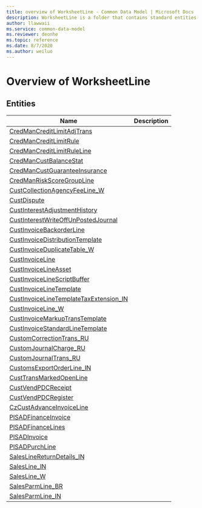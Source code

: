 ```yaml
---
title: overview of WorksheetLine - Common Data Model | Microsoft Docs
description: WorksheetLine is a folder that contains standard entities related to the Common Data Model.
author: llawwaii
ms.service: common-data-model
ms.reviewer: deonhe
ms.topic: reference
ms.date: 8/7/2020
ms.author: weiluo
---
```


# Overview of WorksheetLine


## Entities

|Name|Description|
|---|---|
|[CredManCreditLimitAdjTrans](CredManCreditLimitAdjTrans.md)||
|[CredManCreditLimitRule](CredManCreditLimitRule.md)||
|[CredManCreditLimitRuleLine](CredManCreditLimitRuleLine.md)||
|[CredManCustBalanceStat](CredManCustBalanceStat.md)||
|[CredManCustGuaranteeInsurance](CredManCustGuaranteeInsurance.md)||
|[CredManRiskScoreGroupLine](CredManRiskScoreGroupLine.md)||
|[CustCollectionAgencyFeeLine_W](CustCollectionAgencyFeeLine_W.md)||
|[CustDispute](CustDispute.md)||
|[CustInterestAdjustmentHistory](CustInterestAdjustmentHistory.md)||
|[CustInterestWriteOffUnPostedJournal](CustInterestWriteOffUnPostedJournal.md)||
|[CustInvoiceBackorderLine](CustInvoiceBackorderLine.md)||
|[CustInvoiceDistributionTemplate](CustInvoiceDistributionTemplate.md)||
|[CustInvoiceDuplicateTable_W](CustInvoiceDuplicateTable_W.md)||
|[CustInvoiceLine](CustInvoiceLine.md)||
|[CustInvoiceLineAsset](CustInvoiceLineAsset.md)||
|[CustInvoiceLineScriptBuffer](CustInvoiceLineScriptBuffer.md)||
|[CustInvoiceLineTemplate](CustInvoiceLineTemplate.md)||
|[CustInvoiceLineTemplateTaxExtension_IN](CustInvoiceLineTemplateTaxExtension_IN.md)||
|[CustInvoiceLine_W](CustInvoiceLine_W.md)||
|[CustInvoiceMarkupTransTemplate](CustInvoiceMarkupTransTemplate.md)||
|[CustInvoiceStandardLineTemplate](CustInvoiceStandardLineTemplate.md)||
|[CustomCorrectionTrans_RU](CustomCorrectionTrans_RU.md)||
|[CustomJournalCharge_RU](CustomJournalCharge_RU.md)||
|[CustomJournalTrans_RU](CustomJournalTrans_RU.md)||
|[CustomsExportOrderLine_IN](CustomsExportOrderLine_IN.md)||
|[CustTransMarkedOpenLine](CustTransMarkedOpenLine.md)||
|[CustVendPDCReceipt](CustVendPDCReceipt.md)||
|[CustVendPDCRegister](CustVendPDCRegister.md)||
|[CzCustAdvanceInvoiceLine](CzCustAdvanceInvoiceLine.md)||
|[PlSADFinanceInvoice](PlSADFinanceInvoice.md)||
|[PlSADFinanceLines](PlSADFinanceLines.md)||
|[PlSADInvoice](PlSADInvoice.md)||
|[PlSADPurchLine](PlSADPurchLine.md)||
|[SalesLineReturnDetails_IN](SalesLineReturnDetails_IN.md)||
|[SalesLine_IN](SalesLine_IN.md)||
|[SalesLine_W](SalesLine_W.md)||
|[SalesParmLine_BR](SalesParmLine_BR.md)||
|[SalesParmLine_IN](SalesParmLine_IN.md)||
